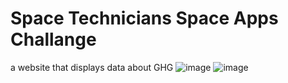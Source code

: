 # Space Technicians Space Apps Challange

a website that displays data about GHG
![image](https://github.com/user-attachments/assets/6929ee1c-1d66-41e0-a8a2-2dcde2fdc6cb)
![image](https://github.com/user-attachments/assets/ce7bba48-e576-48dd-bb87-161026826b88)
